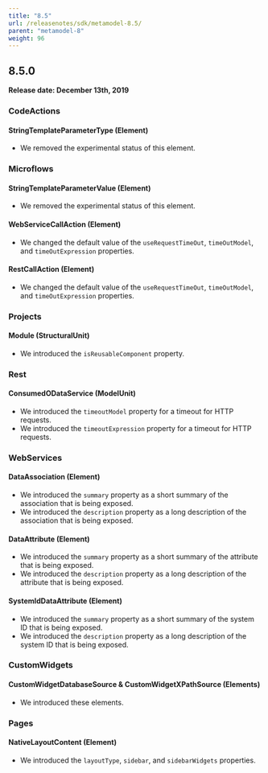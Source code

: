 ```yaml
---
title: "8.5"
url: /releasenotes/sdk/metamodel-8.5/
parent: "metamodel-8"
weight: 96
---
```


## 8.5.0

**Release date: December 13th, 2019**

### CodeActions

#### StringTemplateParameterType (Element)

* We removed the experimental status of this element.

### Microflows

#### StringTemplateParameterValue (Element)

* We removed the experimental status of this element.

#### WebServiceCallAction (Element)

* We changed the default value of  the `useRequestTimeOut`, `timeOutModel`, and `timeOutExpression` properties.

#### RestCallAction (Element)

* We changed the default value of  the `useRequestTimeOut`, `timeOutModel`, and `timeOutExpression` properties.

### Projects

#### Module (StructuralUnit)

* We introduced the `isReusableComponent` property.

### Rest

#### ConsumedODataService (ModelUnit)

* We introduced the `timeoutModel` property for a timeout for HTTP requests.
* We introduced the `timeoutExpression` property for a timeout for HTTP requests.

### WebServices

#### DataAssociation (Element)

* We introduced the `summary` property as a short summary of the association that is being exposed.
* We introduced the `description` property as a long description of the association that is being exposed.

#### DataAttribute (Element)

* We introduced the `summary` property as a short summary of the attribute that is being exposed.
* We introduced the `description` property as a long description of the attribute that is being exposed.

#### SystemIdDataAttribute (Element)

* We introduced the `summary` property as a short summary of the system ID that is being exposed.
* We introduced the `description` property as a long description of the system ID that is being exposed.

### CustomWidgets

#### CustomWidgetDatabaseSource & CustomWidgetXPathSource (Elements)

* We introduced these elements.

### Pages

#### NativeLayoutContent (Element)

* We introduced the `layoutType`, `sidebar`, and `sidebarWidgets` properties.
